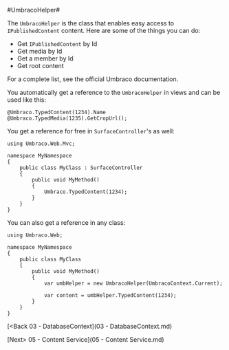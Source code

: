 #UmbracoHelper#

The `UmbracoHelper` is the class that enables easy access to `IPublishedContent` content.  Here are some of the things you can do:

* Get `IPublishedContent` by Id
* Get media by Id
* Get a member by Id
* Get root content

For a complete list, see the official Umbraco documentation.

You automatically get a reference to the `UmbracoHelper` in views and can be used like this:

```
@Umbraco.TypedContent(1234).Name
@Umbraco.TypedMedia(1235).GetCropUrl();
```

You get a reference for free in `SurfaceController`'s as well:

```
using Umbraco.Web.Mvc;

namespace MyNamespace
{
    public class MyClass : SurfaceController
    {
        public void MyMethod()
        {
            Umbraco.TypedContent(1234);
        }
    }
}
```

You can also get a reference in any class:

```
using Umbraco.Web;

namespace MyNamespace
{
    public class MyClass
    {
        public void MyMethod()
        {
            var umbHelper = new UmbracoHelper(UmbracoContext.Current);

            var content = umbHelper.TypedContent(1234);
        }
    }
}
```

[<Back 03 - DatabaseContext](03 - DatabaseContext.md)

[Next> 05 - Content Service](05 - Content Service.md)